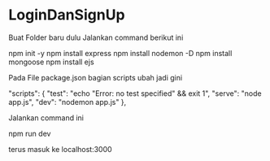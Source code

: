 # LoginDanSignUp
Buat Folder baru dulu
Jalankan command berikut ini

npm init -y
npm install express
npm install nodemon -D
npm install mongoose
npm install ejs

Pada File package.json bagian scripts ubah jadi gini

  "scripts": {
    "test": "echo \"Error: no test specified\" && exit 1",
    "serve": "node app.js",
    "dev": "nodemon app.js"
  },



Jalankan command ini

npm run dev

terus masuk ke localhost:3000


